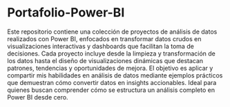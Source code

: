 # Portafolio-Power-BI
Este repositorio contiene una colección de proyectos de análisis de datos realizados con Power BI, enfocados en transformar datos crudos en visualizaciones interactivas y dashboards que facilitan la toma de decisiones. Cada proyecto incluye desde la limpieza y transformación de los datos hasta el diseño de visualizaciones dinámicas que destacan patrones, tendencias y oportunidades de mejora.
El objetivo es aplicar y compartir mis habilidades en análisis de datos mediante ejemplos prácticos que demuestran cómo convertir datos en insights accionables. Ideal para quienes buscan comprender cómo se estructura un análisis completo en Power BI desde cero.

